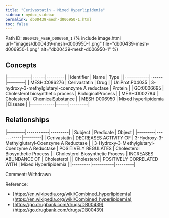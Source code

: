 ```yaml
---
title: "Cerivastatin - Mixed Hyperlipidemia"
sidebar: mydoc_sidebar
permalink: db00439-mesh-d006950-1.html
toc: false 
---
```



Path ID: `DB00439_MESH_D006950_1`
{% include image.html url="images/db00439-mesh-d006950-1.png" file="db00439-mesh-d006950-1.png" alt="db00439-mesh-d006950-1" %}

## Concepts

|------------|------|---------|
| Identifier | Name | Type    |
|------------|------|---------|
| MESH:C086276 | Cerivastatin | Drug |
| UniProt:P04035 | 3-hydroxy-3-methylglutaryl-coenzyme A reductase | Protein |
| GO:0006695 | Cholesterol biosynthetic process | BiologicalProcess |
| MESH:D002784 | Cholesterol | ChemicalSubstance |
| MESH:D006950 | Mixed hyperlipidemia | Disease |
|------------|------|---------|

## Relationships

|---------|-----------|---------|
| Subject | Predicate | Object  |
|---------|-----------|---------|
| Cerivastatin | DECREASES ACTIVITY OF | 3-Hydroxy-3-Methylglutaryl-Coenzyme A Reductase |
| 3-Hydroxy-3-Methylglutaryl-Coenzyme A Reductase | POSITIVELY REGULATES | Cholesterol Biosynthetic Process |
| Cholesterol Biosynthetic Process | INCREASES ABUNDANCE OF | Cholesterol |
| Cholesterol | POSITIVELY CORRELATED WITH | Mixed Hyperlipidemia |
|---------|-----------|---------|

Comment: Withdrawn

Reference: 
  - [https://en.wikipedia.org/wiki/Combined_hyperlipidemia](https://en.wikipedia.org/wiki/Combined_hyperlipidemia)
  - [https://go.drugbank.com/drugs/DB00439](https://go.drugbank.com/drugs/DB00439)

